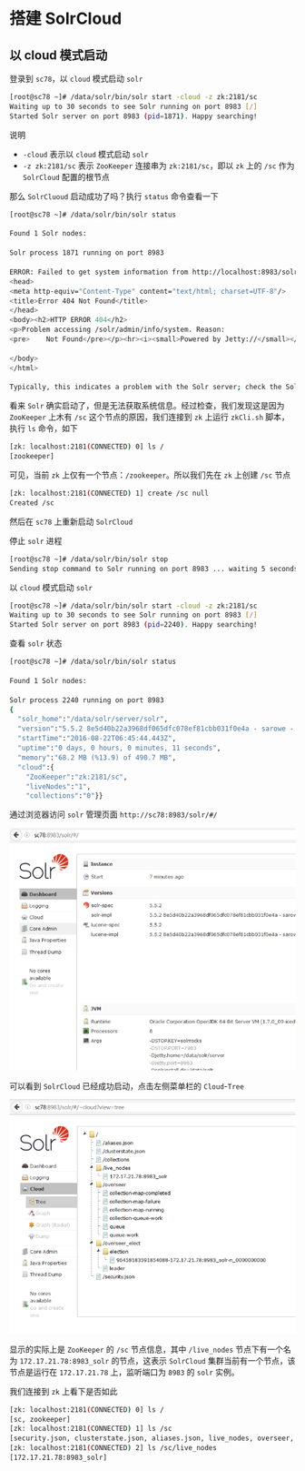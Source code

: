 # 搭建 SolrCloud

## 以 cloud 模式启动

登录到 `sc78`，以 `cloud` 模式启动 `solr`

```bash
[root@sc78 ~]# /data/solr/bin/solr start -cloud -z zk:2181/sc
Waiting up to 30 seconds to see Solr running on port 8983 [/]
Started Solr server on port 8983 (pid=1871). Happy searching!
```

说明

* `-cloud` 表示以 `cloud` 模式启动 `solr`
* `-z zk:2181/sc` 表示 `ZooKeeper` 连接串为 `zk:2181/sc`，即以 `zk` 上的 `/sc` 作为 `SolrCloud` 配置的根节点

那么 `SolrCluoud` 启动成功了吗？执行 `status` 命令查看一下

```bash
[root@sc78 ~]# /data/solr/bin/solr status

Found 1 Solr nodes:

Solr process 1871 running on port 8983

ERROR: Failed to get system information from http://localhost:8983/solr due to: org.apache.http.client.ClientProtocolException: Expected JSON response from server but received: <html>
<head>
<meta http-equiv="Content-Type" content="text/html; charset=UTF-8"/>
<title>Error 404 Not Found</title>
</head>
<body><h2>HTTP ERROR 404</h2>
<p>Problem accessing /solr/admin/info/system. Reason:
<pre>    Not Found</pre></p><hr><i><small>Powered by Jetty://</small></i><hr/>

</body>
</html>

Typically, this indicates a problem with the Solr server; check the Solr server logs for more information.
```

看来 `Solr` 确实启动了，但是无法获取系统信息。经过检查，我们发现这是因为 `ZooKeeper` 上木有 `/sc` 这个节点的原因，我们连接到 `zk` 上运行 `zkCli.sh` 脚本，执行 `ls` 命令，如下

```bash
[zk: localhost:2181(CONNECTED) 0] ls /
[zookeeper]
```

可见，当前 `zk` 上仅有一个节点：`/zookeeper`。所以我们先在 `zk` 上创建 `/sc` 节点

```bash
[zk: localhost:2181(CONNECTED) 1] create /sc null
Created /sc
```

然后在 `sc78` 上重新启动 `SolrCloud`

停止 `solr` 进程

```bash
[root@sc78 ~]# /data/solr/bin/solr stop
Sending stop command to Solr running on port 8983 ... waiting 5 seconds to allow Jetty process 1871 to stop gracefully.
```

以 `cloud` 模式启动 `solr`

```bash
[root@sc78 ~]# /data/solr/bin/solr start -cloud -z zk:2181/sc
Waiting up to 30 seconds to see Solr running on port 8983 [/]
Started Solr server on port 8983 (pid=2240). Happy searching!
```

查看 `solr` 状态

```bash
[root@sc78 ~]# /data/solr/bin/solr status

Found 1 Solr nodes:

Solr process 2240 running on port 8983
{
  "solr_home":"/data/solr/server/solr",
  "version":"5.5.2 8e5d40b22a3968df065dfc078ef81cbb031f0e4a - sarowe - 2016-06-21 11:44:11",
  "startTime":"2016-08-22T06:45:44.443Z",
  "uptime":"0 days, 0 hours, 0 minutes, 11 seconds",
  "memory":"68.2 MB (%13.9) of 490.7 MB",
  "cloud":{
    "ZooKeeper":"zk:2181/sc",
    "liveNodes":"1",
    "collections":"0"}}
```

通过浏览器访问 `solr` 管理页面 `http://sc78:8983/solr/#/`

![](sc1.PNG)

可以看到 `SolrCloud` 已经成功启动，点击左侧菜单栏的 `Cloud`-`Tree`

![](sc2.PNG)

显示的实际上是 `ZooKeeper` 的 `/sc` 节点信息，其中 `/live_nodes` 节点下有一个名为 `172.17.21.78:8983_solr` 的节点，这表示 `SolrCloud` 集群当前有一个节点，该节点是运行在 `172.17.21.78` 上，监听端口为 `8983` 的 `solr` 实例。

我们连接到 `zk` 上看下是否如此

```bash
[zk: localhost:2181(CONNECTED) 0] ls /
[sc, zookeeper]
[zk: localhost:2181(CONNECTED) 1] ls /sc
[security.json, clusterstate.json, aliases.json, live_nodes, overseer, overseer_elect, collections]
[zk: localhost:2181(CONNECTED) 2] ls /sc/live_nodes
[172.17.21.78:8983_solr]
```
